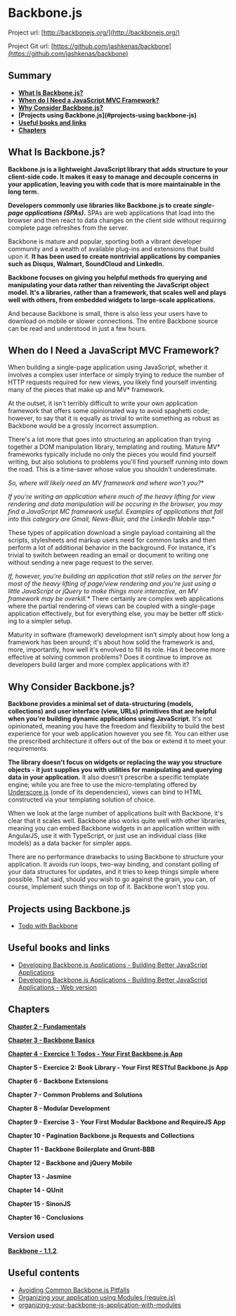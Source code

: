 # Backbone.js

Project url: [http://backbonejs.org/](http://backbonejs.org/)

Project Git url: [https://github.com/jashkenas/backbone](https://github.com/jashkenas/backbone)

## Summary

* **[What Is Backbone.js?](#what-is-backbone-js)**
* **[When do I Need a JavaScript MVC Framework?](#when-do-i-need-a-javascript-mvc)**
* **[Why Consider Backbone.js?](#why-consider-backbone-js)**
* **[Projects using Backbone.js](#projects-using backbone-js)**
* **[Useful books and links](#useful-books-and-links)**
* **[Chapters](#chapters)**

## What Is Backbone.js?

**Backbone.js is a lightweight JavaScript library that adds structure to your client-side code. It makes it easy to manage and decouple concerns in your application, leaving you with code that is more maintainable in the long term.**

**Developers commonly use libraries like Backbone.js to create *single-page applications (SPAs)*.** SPAs are web applications that load into the browser and then react to data changes on the client side without requiring complete page refreshes from the server.

Backbone is mature and popular, sporting both a vibrant developer community and a wealth of available plug-ins and extensions that build upon it. **It has been used to create nontrivial applications by companies such as Disqus, Walmart, SoundCloud and LinkedIn.**

**Backbone focuses on giving you helpful methods fro querying and manipulating your data rather than reiventing the JavaScript object model. It's a libraries, rather than a framework, that scales well and plays well with others, from embedded widgets to large-scale applications.**

And because Backbone is small, there is also less your users have to download on mobile or slower connections. The entire Backbone source can be read and understood in just a few hours.

## When do I Need a JavaScript MVC Framework?

When building a single-page application using JavaScript, whether it involves a complex user interface or simply trying to reduce the number of HTTP requests required for new views, you likely find yourself inventing many of the pieces that make up and MV* framework.

At the outset, it isn't terribly difficult to write your own application framework that offers some opinionated way to avoid spaghetti code; however, to say that it is equally as trivial to write something as robust as Backbone would be a grossly incorrect assumption.

There's a lot more that goes into structuring an application than trying together a DOM manipulation library, templating and routing. Mature MV* frameworks typically include no only the pieces you would find yourself writing, but also solutions to problems you'll find yourself running into down the road. This is a time-saver whose value you shouldn't underestimate.

**So, where will likely need an MV* framework and where won't you?**

**If you're writing an application where much of the heavy lifting for view rendering and data manipulation will be occuring in the browser, you may find a JavaScript MC* framework useful. Examples of applications that fall into this category are Gmail, News-Bluir, and the LinkedIn Mobile app.**

These types of application download a single payload containing all the scripts, stylesheets and markup users need for common tasks and then perform a lot of additional behavior in the background. For instance, it's trivial to switch between reading an email or document to writing one without sending a new page request to the server.

**If, however, you're building an application that still relies on the server for most of the heavy lifting of page/view rendering and you're just using a little JavaScript or jQuery to make things more interactive, an MV* framework may be overkill.** There certainly are complex web applications where the partial rendering of views can be coupled with a single-page application effectively, but for everything else, you may be better off stick-ing to a simpler setup.

Maturity in software (framework) development isn't simply about how long a framework has been around; it's about how solid the framework is and, more, importantly, how well it's envolved to fill its role. Has it become more effective at solving common problems? Does it continue to improve as developers build larger and more complex applications with it?  

## Why Consider Backbone.js?

**Backbone provides a minimal set of data-structuring (models, collections) and user interface (view, URLs) primitives that are helpful when you're building dynamic applications using JavaScript.** It's not opinionated, meaning you have the freedom and flexibility to build the best experience for your web application however you see fit. You can either use the prescribed architecture it offers out of the box or extend it to meet your requirements.

**The library doesn't focus on widgets or replacing the way you structure objects - it just supplies you with utilities for manipulating and querying data in your application.** It also doesn't prescribe a specific template engine; while you are free to use the micro-templating offered by [Underscore.js](underscorejs.org/) (onde of its dependencies), views can bind to HTML constructed via your templating solution of choice.

When we look at the large number of applications built with Backbone, it's clear that it scales well. Backbone also works quite well with other libraries, meaning you can embed Backbone widgets in an application written with AngularJS, use it with TypeScript, or just use an individual class (like models) as a data backer for simpler apps.

There are no performance drawbacks to using Backbone to structure your application. It avoids run loops, two-way binding, and constant polling of your data structures for updates, and it tries to keep things simple where possible. That said, should you wish to go against the grain, you can, of course, implement such things on top of it. Backbone won't stop you.

## Projects using Backbone.js

* [Todo with Backbone](http://todomvc.com/examples/backbone/)

## Useful books and links

* [Developing Backbone.js Applications - Building Better JavaScript Applications](http://shop.oreilly.com/product/0636920025344.do)
* [Developing Backbone.js Applications - Building Better JavaScript Applications - Web version](https://addyosmani.com/backbone-fundamentals/)

## Chapters

**[Chapter 2 - Fundamentals](./chapters/Chapter-1-Fundamentals.md)**

**[Chapter 3 - Backbone Basics](./chapters/Chapter-3-Backbone-Basics.md)**

**[Chapter 4 - Exercice 1: Todos - Your First Backbone.js App](./chapters/Chapter-4-Your-First-Backbone-App.md)**

**Chapter 5 - Exercice 2: Book Library - Your First RESTful Backbone.js App**

**Chapter 6 - Backbone Extensions**

**Chapter 7 - Common Problems and Solutions**

**Chapter 8 - Modular Development**

**Chapter 9 - Exercise 3 - Your First Modular Backbone and  RequireJS App**

**Chapter 10 - Pagination Backbone.js Requests and Collections**

**Chapter 11 - Backbone Boilerplate and Grunt-BBB**

**Chapter 12 - Backbone and jQuery Mobile**

**Chapter 13 - Jasmine**

**Chapter 14 - QUnit**

**Chapter 15 - SinonJS**

**Chapter 16 - Conclusions**

### Version used

**[Backbone - 1.1.2](https://github.com/jashkenas/backbone/releases/tag/1.1.2)**.

## Useful contents

* [Avoiding Common Backbone.js Pitfalls](http://ozkatz.github.io/avoiding-common-backbonejs-pitfalls.html)
* [Organizing your application using Modules (require.js)](https://cdnjs.com/libraries/backbone.js/tutorials/organizing-backbone-using-modules)
* [organizing-your-backbone-js-application-with-modules](https://bocoup.com/weblog/organizing-your-backbone-js-application-with-modules)
